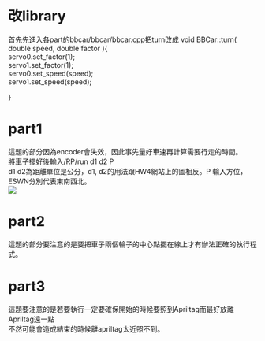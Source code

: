 # 改library
首先先進入各part的bbcar/bbcar/bbcar.cpp把turn改成
void BBCar::turn( double speed, double factor ){  
    servo0.set_factor(1);  
    servo1.set_factor(1);  
    servo0.set_speed(speed);  
    servo1.set_speed(speed);  

}  

# part1
這題的部分因為encoder會失效，因此事先量好車速再計算需要行走的時間。  
將車子擺好後輸入/RP/run d1 d2 P  
d1 d2為距離單位是公分，d1, d2的用法跟HW4網站上的圖相反。P 輸入方位，ESWN分別代表東南西北。  
![](https://i.imgur.com/z5AXfjb.png)
# part2
這題的部分要注意的是要把車子兩個輪子的中心點擺在線上才有辦法正確的執行程式。
# part3
這題要注意的是若要執行一定要確保開始的時候要照到Apriltag而最好放離Apriltag遠一點  
不然可能會造成結束的時候離apriltag太近照不到。
